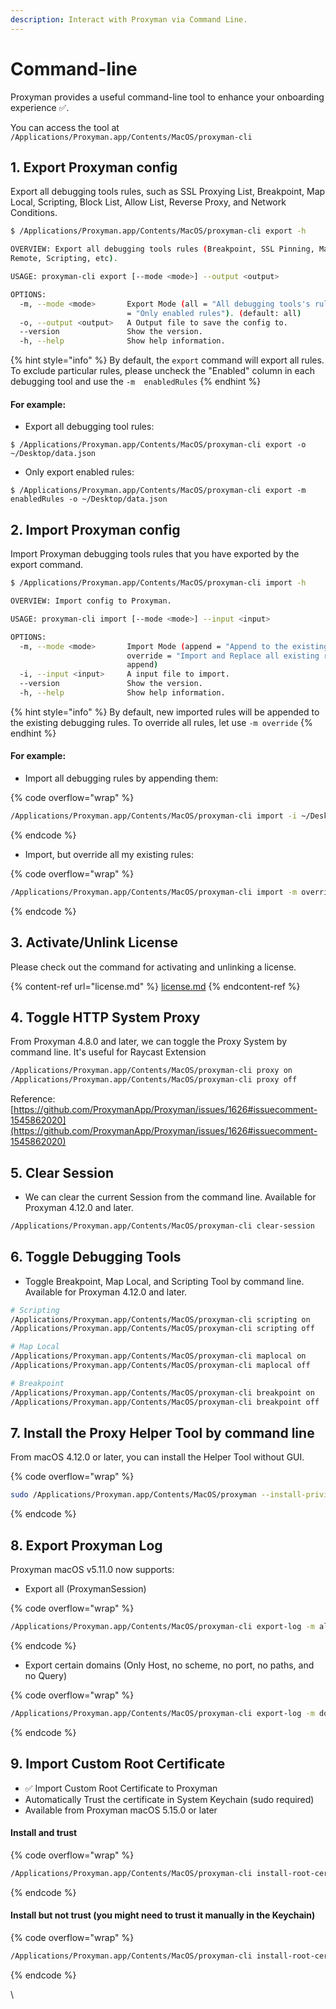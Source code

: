 ```yaml
---
description: Interact with Proxyman via Command Line.
---
```


# Command-line

Proxyman provides a useful command-line tool to enhance your onboarding experience ✅.

You can access the tool at `/Applications/Proxyman.app/Contents/MacOS/proxyman-cli`

## 1. Export Proxyman config

Export all debugging tools rules, such as SSL Proxying List, Breakpoint, Map Local, Scripting, Block List, Allow List, Reverse Proxy, and Network Conditions.

```bash
$ /Applications/Proxyman.app/Contents/MacOS/proxyman-cli export -h

OVERVIEW: Export all debugging tools rules (Breakpoint, SSL Pinning, Map Local, Map
Remote, Scripting, etc).

USAGE: proxyman-cli export [--mode <mode>] --output <output>

OPTIONS:
  -m, --mode <mode>       Export Mode (all = "All debugging tools's rules", enabledRules
                          = "Only enabled rules"). (default: all)
  -o, --output <output>   A Output file to save the config to.
  --version               Show the version.
  -h, --help              Show help information.
```

{% hint style="info" %}
By default, the `export` command will export all rules. To exclude particular rules, please uncheck the "Enabled" column in each debugging tool and use the `-m  enabledRules`
{% endhint %}

#### For example:

* Export all debugging tool rules:

`$ /Applications/Proxyman.app/Contents/MacOS/proxyman-cli export -o ~/Desktop/data.json`

* Only export enabled rules:

`$ /Applications/Proxyman.app/Contents/MacOS/proxyman-cli export -m enabledRules -o ~/Desktop/data.json`

## 2. Import Proxyman config

Import Proxyman debugging tools rules that you have exported by the export command.

```bash
$ /Applications/Proxyman.app/Contents/MacOS/proxyman-cli import -h

OVERVIEW: Import config to Proxyman.

USAGE: proxyman-cli import [--mode <mode>] --input <input>

OPTIONS:
  -m, --mode <mode>       Import Mode (append = "Append to the existing rules"),
                          override = "Import and Replace all existing rules". (default:
                          append)
  -i, --input <input>     A input file to import.
  --version               Show the version.
  -h, --help              Show help information.
```

{% hint style="info" %}
By default, new imported rules will be appended to the existing debugging rules. To override all rules, let use `-m override`
{% endhint %}

#### For example:

* Import all debugging rules by appending them:

{% code overflow="wrap" %}
```bash
/Applications/Proxyman.app/Contents/MacOS/proxyman-cli import -i ~/Desktop/data.json
```
{% endcode %}



* Import, but override all my existing rules:

{% code overflow="wrap" %}
```bash
/Applications/Proxyman.app/Contents/MacOS/proxyman-cli import -m override -i ~/Desktop/data.json
```
{% endcode %}



## 3. Activate/Unlink License

Please check out the command for activating and unlinking a license.

{% content-ref url="license.md" %}
[license.md](license.md)
{% endcontent-ref %}

## 4. Toggle HTTP System Proxy

From Proxyman 4.8.0 and later, we can toggle the Proxy System by command line. It's useful for Raycast Extension

```bash
/Applications/Proxyman.app/Contents/MacOS/proxyman-cli proxy on
/Applications/Proxyman.app/Contents/MacOS/proxyman-cli proxy off
```

Reference: [https://github.com/ProxymanApp/Proxyman/issues/1626#issuecomment-1545862020](https://github.com/ProxymanApp/Proxyman/issues/1626#issuecomment-1545862020)

## 5. Clear Session

* We can clear the current Session from the command line. Available for Proxyman 4.12.0 and later.

```bash
/Applications/Proxyman.app/Contents/MacOS/proxyman-cli clear-session
```

## 6. Toggle Debugging Tools

* Toggle Breakpoint, Map Local, and Scripting Tool by command line. Available for Proxyman 4.12.0 and later.

```bash
# Scripting
/Applications/Proxyman.app/Contents/MacOS/proxyman-cli scripting on
/Applications/Proxyman.app/Contents/MacOS/proxyman-cli scripting off

# Map Local
/Applications/Proxyman.app/Contents/MacOS/proxyman-cli maplocal on
/Applications/Proxyman.app/Contents/MacOS/proxyman-cli maplocal off

# Breakpoint
/Applications/Proxyman.app/Contents/MacOS/proxyman-cli breakpoint on
/Applications/Proxyman.app/Contents/MacOS/proxyman-cli breakpoint off
```

## 7. Install the Proxy Helper Tool by command line

From macOS 4.12.0 or later, you can install the Helper Tool without GUI.

{% code overflow="wrap" %}
```bash
sudo /Applications/Proxyman.app/Contents/MacOS/proxyman --install-privileged-components
```
{% endcode %}

## 8. Export Proxyman Log

Proxyman macOS v5.11.0 now supports:

* Export all (ProxymanSession)

{% code overflow="wrap" %}
```bash
/Applications/Proxyman.app/Contents/MacOS/proxyman-cli export-log -m all -o "~/desktop/all"
```
{% endcode %}

* Export certain domains (Only Host, no scheme, no port, no paths, and no Query)

{% code overflow="wrap" %}
```bash
/Applications/Proxyman.app/Contents/MacOS/proxyman-cli export-log -m domains -o "~/desktop/twitterlog" --domains 'api.twitter.com' --domains 'www.producthunt.com'
```
{% endcode %}

## 9. Import Custom Root Certificate

* ✅ Import Custom Root Certificate to Proxyman
* Automatically Trust the certificate in System Keychain (sudo required)
* Available from Proxyman macOS 5.15.0 or later

#### Install and trust

{% code overflow="wrap" %}
```bash
/Applications/Proxyman.app/Contents/MacOS/proxyman-cli install-root-cert <certificate_path> --password <yourpassword> --trust
```
{% endcode %}

#### Install but not trust (you might need to trust it manually in the Keychain)

{% code overflow="wrap" %}
```bash
/Applications/Proxyman.app/Contents/MacOS/proxyman-cli install-root-cert <certificate_path> --password <yourpassword>
```
{% endcode %}

\





